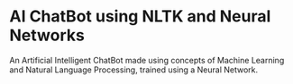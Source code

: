 # AI ChatBot using NLTK and Neural Networks
An Artificial Intelligent ChatBot made using concepts of Machine Learning and Natural Language Processing, trained using a Neural Network.
